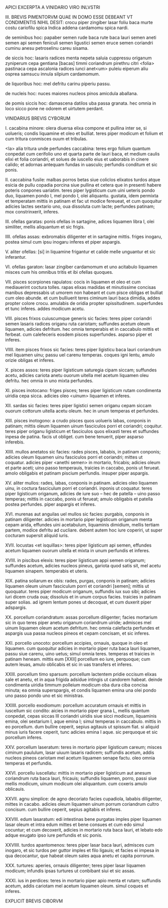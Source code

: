 APICI EXCERPTA A VINIDARIO VIRO INLVSTRI

III. BREVIS PIMENTORVM QUAE IN DOMO ESSE DEBEANT VT CONDIMENTIS NIHIL DESIT: crocu piper zingiber lasar foliu baca murte costu cariofilu spica Indica addena cardamomu spica nardi.

de seminibus hoc: papaber semen rude baca rute baca lauri semen aneti semen api semen feniculi semen ligustici semen eruce semen coriandri cuminu anesu petroselinu careu sisama.

de siccis hoc: lasaris radices menta nepeta saluia cuppressu origanum zyniperum cepa gentiana \[bacas\] timmi coriandrum pirethru citri \<folia\> pastinaca cepa ascalonia radices iunci anet\<um\> puleiu eiperum aliu osprea samsucu innula silpium cardamomum.

de liquoribus hoc: mel defritu carinu piperiu passu.

de nucleis hoc: nuces maiores nucleos pinos amicdula aballana.

de pomis siccis hoc: damascena datilos uba passa granata. hec omnia in loco sicco pone ne odorem et uirtutem perdant.

VINIDARIUS BREVIS CYBORUM

I. cacabina minore: olera diuersa elixa compone et pullina inter se, si uolueris; condis liquamine et oleo et bulliat. teres piper modicum et folium et cum tritura conmisces ouum et tribulas.

\<Ia\> alia tritura unde perfundes caccabina: teres ergo folium quantum conpedat cum cerifolio uno et quarta parte de lauri baca, et medium caulis elixi et folia coriandri, et solues de iuscello eius et uaborabis in cinere calido; et adornas antequam fundas in uasculo; perfundis conditum et sic ponis.

II. caccabina fusile: malbas porros betas siue coliclos elixatos turdos atque esicia de pullu copadia porcina siue pullina et cetera que in presenti habere poteris conpones uariatim. teres piper lygisticum cum uini ueteris pondo duo, liquamen pondo I, mel pondo I, olei aliquantu. gustata, idem permixta et temperatam mittis in patinam et fac ut modice fereueat, et cum quoquitur adicies lactes sextario uno, oua dissoluta cum lacte; perfundes patinam; mox constrinxerit, inferes.

III. ofellas garatas: ponis ofellas in sartagine, adices liquamen libra I, olei similiter, mellis aliquantum et sic frigis.

IIII. ofellas assas: exbromabis diligenter et in sartagine mittis. friges inogaru, postea simul cum ipsu inogaru inferes et piper aspargis.

V. aliter ofellas: \[si\] in liquamine frigantur et calide melle unguantur et sic inferantur.

VI. ofellas garaton: lasar zingiber cardamomum et uno acitabulo liquamen misces cum his omnibus tritis et ibi ofellas quoques.

VII. pisces scorpiones rapulatos: cocis in liquamen et oleo et cum mediauerint coctura tolles. rapas elixas madidas et minutissime concisas manibus depressabis ut umorem non habeant et cum pisce obligas et bulliat cum oleo abunde. et cum bulliuerit teres ciminum lauri baca dimidia, addes propter colore crocu. amulabis de oridia propter spissitudinem. superfundes et tunc inferes. addes modicum acetu.

VIII. pisces frixos cuiuscumque generis sic facies: teres piper coriandri semen lasaris radices origanu ruta cariotam; suffundes acetum oleum liquamen, adicies defritum. hec omnia temperabis et in caccabulo mittis et ferbeat. cum calefeceris eosdem pisces superfundes. asparso piper et inferes.

VIIII. item pisces frixos sic facies: teres piper ligisticu baca lauri coriandrum mel liquamen uinu; passu uel carenu temperas. coques igni lentu, amulo orizie obligas et inferes.

X. pisces assos: teres piper ligisticum saturegia cipam siccam; suffundes acetu, adicies cariota anetu ouorum uitella mel acetum liquamen oleu defritu. hec omnia in uno mixta perfundes.

XI. pisces inotocano: friges pisces; teres piper ligisticum rutam condimenta uiridia cepa sicca. adicies oleo \<uinum\> liquamen et inferes.

XII. sardas sic facies: teres piper ligistici semen origanu cepam siccam ouorum cottorum uitella acetu oleum. hec in unum temperas et perfundes.

XIII. pisces inotogono: a crudo pisces quos uolueris labas, conponis in patinam; mittis oleum liquamen uinum fasciculos porri et coriandri; coquitur. teres piper origanu ligisticum et fasciculos quos elixasti teres et suffundes inpesa de patina. facis ut obliget. cum bene tenuerit, piper asparso inferebis.

XIIII. mullos anetatos sic facies: rades pisces, lababis, in patinam conponis; adicies oleum liquamen uinu fasciculos porri et coriandri; mittes ut coquatur. adicies piper \<anethi semen\> in mortario, fricabis; adicies oleum et parte aceti; uino passo temperauis, traicies in caccabo, ponis ut ferueat. amolo obligabis et patinam piscium perfundis. insuper piper aspargis.

XV. aliter mullos: rades, labas, conponis in patinam. adicies oleo liquamen uinu, in coctura fasciculum porri et coriandri. inponis ut coquatur. teres piper ligisticum origanum, adicies de iure suo – hec de patella – uino passo temperas; mittis in caccabo, ponis ut ferueat; amulo obligabis et patella postea perfundes. piper aspargis et inferes.

XVI. murenas aut anguilas uel mullos sic facies: purgabis, conponis in patinam diligenter. adicies in mortario piper legisticum origanum menta cepam arida, effundes uini acetabulum, liquaminis dimidium, mellis tertiam partem, modice defritu ad cucliare. debent autem hoc iure coperiri, ut super cocturam supersit aliquid iuris.

XVII. locustas \<et isquillas\>: teres piper ligisticum api semen, effundes acetum liquamen ouorum uitella et mixta in unum perfundis et inferes.

XVIII. in piscibus elexis: teres piper ligisticum appi semen origanum; suffundes acetum, adicies nucleos pineus, gariota quod satis sit, mel acetu liquamen sinapem. temperabis et uteris.

XIX. patina soliarum ex obis: rades, purgas, conponis in patinam; adicies liquamen oleum uinum fasciculum porri et coriandri \[semen\]; mittis ut quoquatur. teres piper modicum origanum, suffundis iux suo sibi; adicies iuri dicem cruda oua; dissoluis et in unum corpus facies. traicies in patinam super solias. ad ignem lentum pones ut decoquat, et cum duxerit piper adspargis.

XX. porcellum coriandratum: assas porcellum diligenter; facies mortarium sic in quo teres piper anetu origanum coriandrum uiride; admisces mel uinum liquamen oleum acetum defritum. hec omnia calefacta perfundes et aspargis uua passa nucleos pineos et cepam concisam, et sic inferes.

XXI. porcello unocoto: porcellum accipies, ornauis, quoque in oleo et liquamen. cum quoquitur adicies in mortario piper ruta baca lauri liquamen, passu siue carenu, uino uetus; simul omnia teres. temperas et traicies in patinam heneam. mittis eum \[XXII\] porcellum eo iure, perquoque; cum autem leuas, amulo oblicabis et sic in uas transfers et inferes.

XXIII. porcellum timo sparsum: porcellum lactentem pridie occisum elixas sale et anetu, et in aqua frigida adsidue intingis ut candorem habeat. deinde condimenta uiridia timmum polleium modicum oba dura ciba concisa minuta; ea omnia superspargis, et condis liquamen emina una olei pondo uno passo pondo uno et sic ministras.

XXIIII. porcello exodiomum: porcellum accuratum ornauis et mittis in iuscellum sic condito: aicies in mortario piper grana L, mellis quantum conpedat, cepas siccas III coriandri uiridis siue sicci modicum, liquaminis emina, olei sextarium I, aque emina I; simul temperas in caccabulo. mittis in eo porcellum. dum bullire ceperit, sepius agitauis ut spissum fiat. si aliquid minus iuris facere ceperit, tunc adicies emina I aque. sic perquoque et sic porcellum inferes.

XXV. porcellum laseratum: teres in mortario piper ligisticum careum; misces ciminum paululum, lasar uiuum lasaris radicem; suffundis acetum, addis nucleos pineos cariotam mel acetum liquamen senape factu. oleo omnia temperas et perfundis.

XXVI. porcellu iuscellatu: mittis in mortario piper ligisticum aut anesum coriandrum ruta baca lauri, fricauis; suffundis liquamen, porro, passi siue mellis modicum, uinum modicum olei aliquantum. cum coxeris amulo oblicauis.

XXVII. agnu simplice: de agno decoriato facies cupadiola, lababis diligenter, mittes in cacabo. adicies oleum liquamen uinum porrum coriandrum cultro concisum. cum bullire ceperit, sepius agitabis et inferes.

XXVIII. edum lasaratum: edi intestinas bene purgatas imples piper liquamen lasar oleum et intra edum mittes et bene consues et cum edo simul cocuntur; et cum decoxerit, adicies in mortario ruta baca lauri, et lebato edo adque exugato ipso iure perfundis et sic ponis.

XXVIIII. turdos apantomenos: teres piper lasar baca lauri, admisces cum inogaro, et sic turdos per guttor imples et filo ligauis; et facies ei impesa in qua decocantur, que habeat oleum sales aqua anetu et capita porrorum.

XXX. turtures: aperies, ornauis diligenter; teres piper lasar liquamen modicum; infundis ipsas turtures ut conbibant siui et sic assas.

XXXI. ius in perdices: teres in mortario piper apio menta et rutam; suffundis acetum, addis cariotam mel acetum liquamen oleum. simul coques et inferes.

EXPLICIT BREVIS CIBORVM